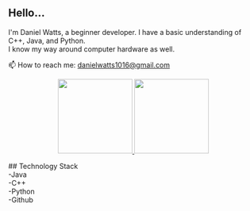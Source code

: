 ## Hello...

<!--
**ThisIsACreativeName106/ThisIsACreativeName106** is a ✨ _special_ ✨ repository because its `README.md` (this file) appears on your GitHub profile.

Here are some ideas to get you started:

- 🔭 I’m currently working on improving my work ethic.
- 🌱 I’m currently learning gae development
- 👯 I’m not looking to collaborate on anything. I don't like people. :]
- 🤔 I’m not looking for help with anything, currently
- 💬 Ask me about computer hardware/components
- 📫 How to reach me: 
              By email: danielwatts1016@gmail.com
              On Linkedin: [Not currently set up]
- 😄 Pronouns: whatever
- ⚡ Fun fact: Dark Souls 2 is my favorite in the series.
-->
  I'm Daniel Watts, a beginner developer. I have a basic understanding of C++, Java, and Python.  
  I know my way around computer hardware as well.
  <p>
    📫 How to reach me: <a href='mailto.danielwatts1016@gmail.com'>danielwatts1016@gmail.com</a>
  </p>
  <p align='center'>
    <a href='https://github-readme-stats.vercel.app/api?username=ThisIsACreativeName106&show_icons=true&count_private=true'>
      <img height=150 src='https://github-readme-stats.vercel.app/api?username=ThisIsACreativeName106&show_icons=true&count_private=true'/>
    </a>
    <a href='https://github.com/ThisIsACreativeName106/github-readmen-stats'>
      <img height=150 src='https://github-readme-stats.vercel.app/api/top-langs/?username=ThisIsACreativeName106&laayout=compact'>
    </a>  
  </p>
  ## Technology Stack<br>
  -Java<br>
  -C++<br>
  -Python<br>
  -Github<br>
